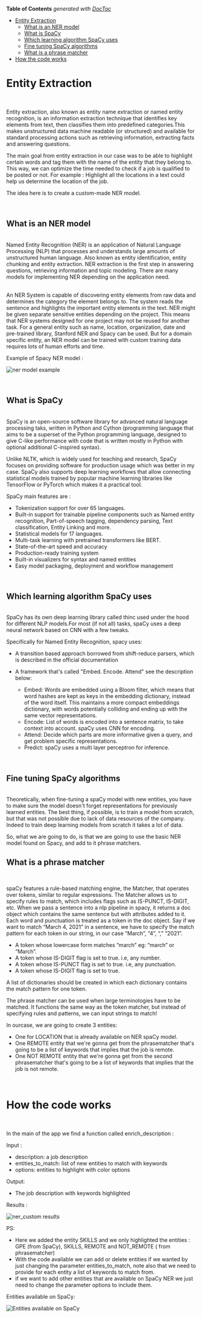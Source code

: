 **Table of Contents**  *generated with [DocToc](https://github.com/thlorenz/doctoc)*

- [Entity Extraction](#entity-extraction)
  - [What is an NER model](#what-is-an-ner-model)
  - [What is SpaCy](#what-is-spacy)
  - [Which learning algorithm SpaCy uses](#which-learning-algorithm-spacy-uses)
  - [Fine tuning SpaCy algorithms](#fine-tuning-spacy-algorithms)
  - [What is a phrase matcher](#what-is-a-phrase-matcher)
- [How the code works](#how-the-code-works)




# Entity Extraction

<br/>

Entity extraction, also known as entity name extraction or named entity recognition, is an information extraction technique that identifies key elements from text, then classifies them into predefined categories.This makes unstructured data machine readable (or structured) and available for standard processing actions such as retrieving information, extracting facts and answering questions.

The main goal from entity extraction in our case was to be able to highlight certain words and tag them with the name of the entity that they belong to. This way, we can optimize the time needed to check if a job is qualified to be posted or not. For example : Highlight all the locations in a text could help us determine the location of the job.

The idea here is to create a custom-made NER model.

<br/>

## What is an NER model

<br/>
Named Entity Recognition (NER) is an application of Natural Language Processing (NLP) that processes and understands large amounts of unstructured human language. Also known as entity identification, entity chunking and entity extraction. NER extraction is the first step in answering questions, retrieving information and topic modeling. There are many models for implementing NER depending on the application need. 
<br/>

<br/>

An NER System is capable of discovering entity elements from raw data and determines the category the element belongs to. The system reads the sentence and highlights the important entity elements in the text. NER might be given separate sensitive entities depending on the project. This means that NER systems designed for one project may not be reused for another task. For a general entity such as name, location, organization, date and pre-trained library, Stanford NER and Spacy can be used. But for a domain specific entity, an NER model can be trained with custom training data requires lots of human efforts and time.

Example of Spacy NER model :

![ner model example](screenshots/ner.png)


<br/>

## What is SpaCy 

<br/>
SpaCy is an open-source software library for advanced natural language processing taks, written in Python and Cython (programming language that aims to be a superset of the Python programming language, designed to give C-like performance with code that is written mostly in Python with optional additional C-inspired syntax). 


Unlike NLTK, which is widely used for teaching and research, SpaCy focuses on providing software for production usage which was better in my case. SpaCy also supports deep learning workflows that allow connecting statistical models trained by popular machine learning libraries like TensorFlow or PyTorch which makes it a practical tool. 

SpaCy main features are : 

  - Tokenization support for over 65 languages.
  - Built-in support for trainable pipeline components such as Named entity recognition, Part-of-speech tagging, dependency parsing, Text classification, Entity Linking and more.
  - Statistical models for 17 languages.
  - Multi-task learning with pretrained transformers like BERT.
  - State-of-the-art speed and accuracy
  - Production-ready training system
  - Built-in visualizers for syntax and named entities
  - Easy model packaging, deployment and workflow management
<br/>

## Which learning algorithm SpaCy uses

<br/>
SpaCy has its own deep learning library called thinc  used under the hood for different NLP models.For most (if not all) tasks, spaCy uses a deep neural network based on CNN with a few tweaks. 

Specifically for Named Entity Recognition, spacy uses:
   
  - A transition based approach borrowed from shift-reduce parsers, which is described in the official documentation 

  - A framework that's called "Embed. Encode. Attend" see the description below:
      - Embed: Words are embedded using a Bloom filter, which means that word hashes are kept as keys in the embedding dictionary, instead of the word itself. This maintains a more compact embeddings dictionary, with words potentially colliding and ending up with the same vector representations.
      - Encode: List of words is encoded into a sentence matrix, to take context into account. spaCy uses CNN for encoding.
      - Attend: Decide which parts are more informative given a query, and get problem specific representations.
      - Predict: spaCy uses a multi layer perceptron for inference.

<br/>

## Fine tuning SpaCy algorithms  
<br/>
Theoretically, when fine-tuning a spaCy model with new entities, you have to make sure the model doesn't forget representations for previously learned entities. The best thing, if possible, is to train a model from scratch, but that was not possible due to lack of data resources of the company. Indeed to train deep learning models from scratch it takes a lot of data. 

So, what we are going to do, is that we are going to use the basic NER model found on Spacy, and add to it phrase matchers.
<br/>

## What is a phrase matcher

<br/>

spaCy features a rule-based matching engine, the Matcher, that operates over tokens, similar to regular expressions. The Matcher allows us to specify rules to match, which includes flags such as IS-PUNCT, IS-DIGIT, etc.
When we pass a sentence into a nlp pipeline in spacy, it returns a doc object which contains the same sentence but with attributes added to it. Each word and punctuation is treated as a token in the doc object. Say if we want to match “March 4, 2021” in a sentence, we have to specify the match pattern for each token in our string, in our case “March”, “4”, “,” “2021”.
     
  - A token whose lowercase form matches “march” eg: “march” or “March”.
  - A token whose IS-DIGIT flag is set to true. i.e, any number.
  - A token whose IS-PUNCT flag is set to true. i.e, any punctuation.
  - A token whose IS-DIGIT flag is set to true.

 A list of dictionaries should be created in which each dictionary contains the match pattern for one token.
 
 
 The phrase matcher can be used when large terminologies have to be matched. It functions the same way as the token matcher, but instead of specifying rules and patterns, we can input strings to match!
 
 
 In ourcase, we are going to create 3 entities:
    
  - One for LOCATION that is already available on NER spaCy model.
  - One REMOTE entity that we're gonna get from the phrasematcher that's going to be a list of keywords that implies that the job is remote.
  - One NOT REMOTE entity that we're gonna get from the second phrasematcher that's going to be a list of keywords that implies that the job is not remote.
 
<br/>

# How the code works 
<br/>

In the main of the app we find a function called enrich_description : 

Input : 
- description: a job description
- entities_to_match: list of new entities to match with keywords
- options: entities to highlight with color options

Output:
- The job description with keywords highlighted 


Results : 

![ner_custom results](screenshots/ner_custum.png)

PS:
- Here we added the entity SKILLS and we only highlighted the entities : GPE (from SpaCy), SKILLS, REMOTE and NOT_REMOTE ( from phrasematcher) 
- With the code available we can add or delete entities if we wanted by just changing the parameter entities_to_match, note also  that we need to provide for each entity a list of keywords to match from.
- if we want to add other entities that are available on SpaCy NER we just need to change the parameter options to include them. 

Entities available on SpaCy:


![Entities available on SpaCy](screenshots/ner_spacy.png)



<br/>
